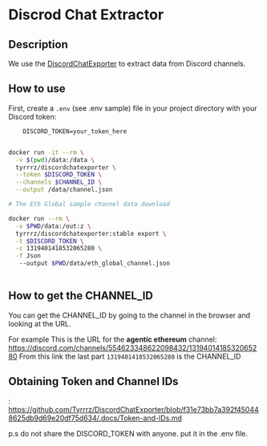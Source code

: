 # Discrod Chat Extractor

## Description

We use the [DiscordChatExporter](https://github.com/Tyrrrz/DiscordChatExporter) to extract data from Discord channels.

## How to use

First, create a `.env` (see .env sample) file in your project directory with your Discord token:

```plaintext
    DISCORD_TOKEN=your_token_here
```

```bash

docker run -it --rm \
  -v $(pwd)/data:/data \
  tyrrrz/discordchatexporter \
  --token $DISCORD_TOKEN \
  --channels $CHANNEL_ID \
  --output /data/channel.json

# The Eth Global sample channel data download

docker run --rm \
  -v $PWD/data:/out:z \
  tyrrrz/discordchatexporter:stable export \
  -t $DISCORD_TOKEN \
  -c 1319401418532065280 \
  -f Json
   --output $PWD/data/eth_global_channel.json
  
```

## How to get the CHANNEL_ID

You can get the CHANNEL_ID by going to the channel in the browser and looking at the URL.

For example This is the URL for the **agentic ethereum** channel:
https://discord.com/channels/554623348622098432/1319401418532065280
From this link the last part `1319401418532065280` is the CHANNEL_ID 



## Obtaining Token and Channel IDs
:  https://github.com/Tyrrrz/DiscordChatExporter/blob/f31e73bb7a392f450448625db9d69e20df75d634/.docs/Token-and-IDs.md



p.s do not share the DISCORD_TOKEN with anyone. put it in the .env file.





